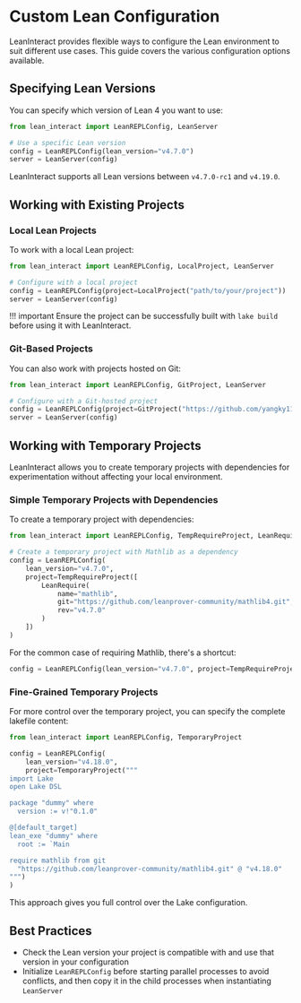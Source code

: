 # Custom Lean Configuration

LeanInteract provides flexible ways to configure the Lean environment to suit different use cases. This guide covers the various configuration options available.

## Specifying Lean Versions

You can specify which version of Lean 4 you want to use:

```python
from lean_interact import LeanREPLConfig, LeanServer

# Use a specific Lean version
config = LeanREPLConfig(lean_version="v4.7.0")
server = LeanServer(config)
```

LeanInteract supports all Lean versions between `v4.7.0-rc1` and `v4.19.0`.

## Working with Existing Projects

### Local Lean Projects

To work with a local Lean project:

```python
from lean_interact import LeanREPLConfig, LocalProject, LeanServer

# Configure with a local project
config = LeanREPLConfig(project=LocalProject("path/to/your/project"))
server = LeanServer(config)
```

!!! important
    Ensure the project can be successfully built with `lake build` before using it with LeanInteract.

### Git-Based Projects

You can also work with projects hosted on Git:

```python
from lean_interact import LeanREPLConfig, GitProject, LeanServer

# Configure with a Git-hosted project
config = LeanREPLConfig(project=GitProject("https://github.com/yangky11/lean4-example"))
server = LeanServer(config)
```

## Working with Temporary Projects

LeanInteract allows you to create temporary projects with dependencies for experimentation without affecting your local environment.

### Simple Temporary Projects with Dependencies

To create a temporary project with dependencies:

```python
from lean_interact import LeanREPLConfig, TempRequireProject, LeanRequire

# Create a temporary project with Mathlib as a dependency
config = LeanREPLConfig(
    lean_version="v4.7.0",
    project=TempRequireProject([
        LeanRequire(
            name="mathlib",
            git="https://github.com/leanprover-community/mathlib4.git",
            rev="v4.7.0"
        )
    ])
)
```

For the common case of requiring Mathlib, there's a shortcut:

```python
config = LeanREPLConfig(lean_version="v4.7.0", project=TempRequireProject("mathlib"))
```

### Fine-Grained Temporary Projects

For more control over the temporary project, you can specify the complete lakefile content:

```python
from lean_interact import LeanREPLConfig, TemporaryProject

config = LeanREPLConfig(
    lean_version="v4.18.0",
    project=TemporaryProject("""
import Lake
open Lake DSL

package "dummy" where
  version := v!"0.1.0"

@[default_target]
lean_exe "dummy" where
  root := `Main

require mathlib from git
  "https://github.com/leanprover-community/mathlib4.git" @ "v4.18.0"
""")
)
```

This approach gives you full control over the Lake configuration.

## Best Practices

- Check the Lean version your project is compatible with and use that version in your configuration
- Initialize `LeanREPLConfig` before starting parallel processes to avoid conflicts, and then copy it in the child processes when instantiating `LeanServer`
